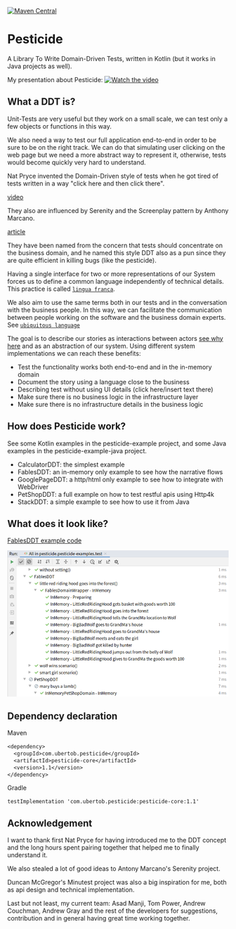 [![Maven Central](https://maven-badges.herokuapp.com/maven-central/com.ubertob.pesticide/pesticide-core/badge.svg?style=plastic)](https://maven-badges.herokuapp.com/maven-central/com.ubertob.pesticide/pesticide-core)

# Pesticide

A Library To Write Domain-Driven Tests, written in Kotlin (but it works in Java projects as well).

My presentation about Pesticide:
[![Watch the video](https://secure.meetupstatic.com/photos/event/2/2/c/0/highres_490268896.jpeg)](https://youtu.be/cUNVTXf6LxY)

## What a DDT is?

Unit-Tests are very useful but they work on a small scale, we can test only a few objects or functions in this way.

We also need a way to test our full application end-to-end in order to be sure to be on the right track. We can do that simulating user clicking on the web page but we need a more abstract way to represent it, otherwise, tests would become quickly very hard to understand.

Nat Pryce invented the Domain-Driven style of tests when he got tired of tests written in a way "click here and then click there".

[video](https://www.youtube.com/watch?v=Fk4rCn4YLLU)

They also are influenced by Serenity and the Screenplay pattern by Anthony Marcano.

[article](https://www.infoq.com/articles/Beyond-Page-Objects-Test-Automation-Serenity-Screenplay/)

They have been named from the concern that tests should concentrate on the business domain, and he named this style DDT also as a pun since they are quite efficient in killing bugs (like the pesticide).

Having a single interface for two or more representations of our System forces us to define a common language independently of technical details. This practice is called [`lingua franca`](https://wiki.c2.com/?LinguaFrancaPattern).

We also aim to use the same terms both in our tests and in the conversation with the business people. In this way, we can facilitate the communication between people working on the software and the business domain experts. See [`ubiquitous language`](https://martinfowler.com/bliki/UbiquitousLanguage.html)

The goal is to describe our stories as interactions between actors [see why here](https://www.infoq.com/presentations/pragmatic-personas/) and as an abstraction of our system. Using different system implementations we can reach these benefits:

- Test the functionality works both end-to-end and in the in-memory domain
- Document the story using a language close to the business
- Describing test without using UI details (click here/insert text there)
- Make sure there is no business logic in the infrastructure layer
- Make sure there is no infrastructure details in the business logic

## How does Pesticide work?
See some Kotlin examples in the pesticide-example project, and some Java examples in the pesticide-example-java project.

- CalculatorDDT: the simplest example
- FablesDDT: an in-memory only example to see how the narrative flows
- GooglePageDDT: a http/html only example to see how to integrate with WebDriver
- PetShopDDT: a full example on how to test restful apis using Http4k
- StackDDT: a simple example to see how to use it from Java

## What does it look like?

[FablesDDT example code](pesticide-examples/src/test/kotlin/com/ubertob/pesticide/examples/fables/FablesDDT.kt)

![tests running](docs/FablesTestRunning.png)

## Dependency declaration
Maven
```
<dependency>
  <groupId>com.ubertob.pesticide</groupId>
  <artifactId>pesticide-core</artifactId>
  <version>1.1</version>
</dependency>
```

Gradle
```
testImplementation 'com.ubertob.pesticide:pesticide-core:1.1'
```

## Acknowledgement

I want to thank first Nat Pryce for having introduced me to the DDT concept and the long hours spent pairing together that helped me to finally understand it.

We also stealed a lot of good ideas to Antony Marcano's Serenity project.

Duncan McGregor's Minutest project was also a big inspiration for me, both as api design and technical implementation.

Last but not least, my current team: Asad Manji, Tom Power, Andrew Couchman, Andrew Gray and the rest of the developers for suggestions, contribution and in general having great time working together.
